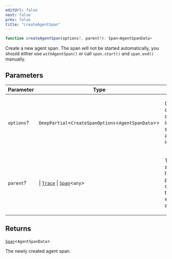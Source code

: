 ```yaml
---
editUrl: false
next: false
prev: false
title: "createAgentSpan"
---
```


```ts
function createAgentSpan(options?, parent?): Span<AgentSpanData>
```

Create a new agent span. The span will not be started automatically, you should either
use `withAgentSpan()` or call `span.start()` and `span.end()` manually.

## Parameters

<table>
<thead>
<tr>
<th>Parameter</th>
<th>Type</th>
<th>Description</th>
</tr>
</thead>
<tbody>
<tr>
<td>

`options`?

</td>
<td>

`DeepPartial`\<`CreateSpanOptions`\<`AgentSpanData`\>\>

</td>
<td>

Optional span creation options, including span data and identifiers.

</td>
</tr>
<tr>
<td>

`parent`?

</td>
<td>

 \| [`Trace`](/openai-agents-js/openai/agents-core/classes/trace/) \| [`Span`](/openai-agents-js/openai/agents-core/classes/span/)\<`any`\>

</td>
<td>

The parent span or trace. If not provided, the current trace/span will be used
automatically.

</td>
</tr>
</tbody>
</table>

## Returns

[`Span`](/openai-agents-js/openai/agents-core/classes/span/)\<`AgentSpanData`\>

The newly created agent span.
